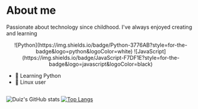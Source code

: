 # About me

Passionate about technology since childhood. I've always enjoyed creating and learning

<div style="text-align: center;">
    ![Python](https://img.shields.io/badge/Python-3776AB?style=for-the-badge&logo=python&logoColor=white) 
    ![JavaScript](https://img.shields.io/badge/JavaScript-F7DF1E?style=for-the-badge&logo=javascript&logoColor=black)
</div>

<div>
    <ul>
        <li>🐍 Learning Python
        <li>🐧 Linux user 
    </ul>    
</div>

##
![Duiz's GitHub stats](https://github-readme-stats.vercel.app/api?username=duizz&show_icons=true&theme=discord_old_blurple)
[![Top Langs](https://github-readme-stats.vercel.app/api/top-langs/?username=duizz&theme=discord_old_blurple)](https://github.com/duizz)

